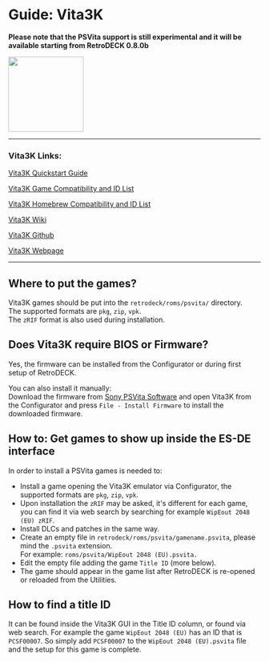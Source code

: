 # Guide: Vita3K

**Please note that the PSVita support is still experimental and it will be available starting from RetroDECK 0.8.0b**

<img src="../../wiki_images/logos/vita3k-logo.png" width="150">

---

### Vita3K Links:
[Vita3K Quickstart Guide](https://vita3k.org/quickstart.html)

[Vita3K Game Compatibility and ID List](https://vita3k.org/compatibility.html?lang=en)

[Vita3K Homebrew Compatibility and ID List](https://vita3k.org/compatibility-homebrew.html)

[Vita3K Wiki](https://github.com/Vita3K/Vita3K/wiki)

[Vita3K Github](https://github.com/Vita3K/Vita3K)

[Vita3K Webpage](https://vita3k.org/)

---

## Where to put the games?
Vita3K games should be put into the `retrodeck/roms/psvita/` directory.<br>
The supported formats are `pkg`, `zip`, `vpk`. <br>
The `zRIF` format is also used during installation.<br>

## Does Vita3K require BIOS or Firmware?
Yes, the firmware can be installed from the Configurator or during first setup of RetroDECK.

You can also install it manually:<br>
Download the firmware from [Sony PSVita Software](https://www.playstation.com/en-us/support/hardware/psvita/system-software/) and open Vita3K from the Configurator and press `File - Install Firmware` to install the downloaded firmware.

## How to: Get games to show up inside the ES-DE interface
In order to install a PSVita games is needed to:

- Install a game opening the Vita3K emulator via Configurator, the supported formats are `pkg`, `zip`, `vpk`.
- Upon installation the `zRIF` may be asked, it's different for each game, you can find it via web search by searching for example `WipEout 2048 (EU) zRIF`.
- Install DLCs and patches in the same way.
- Create an empty file in `retrodeck/roms/psvita/gamename.psvita`, please mind the `.psvita` extension.<br>
For example: `roms/psvita/WipEout 2048 (EU).psvita.`
- Edit the empty file adding the game `Title ID` (more below).
- The game should appear in the game list after RetroDECK is re-opened or reloaded from the Utilities.

## How to find a title ID
It can be found inside the Vita3K GUI in the Title ID column, or found via web search.
For example the game `WipEout 2048 (EU)` has an ID that is `PCSF00007`.
So simply add `PCSF00007` to the `WipEout 2048 (EU).psvita` file and the setup for this game is complete.
